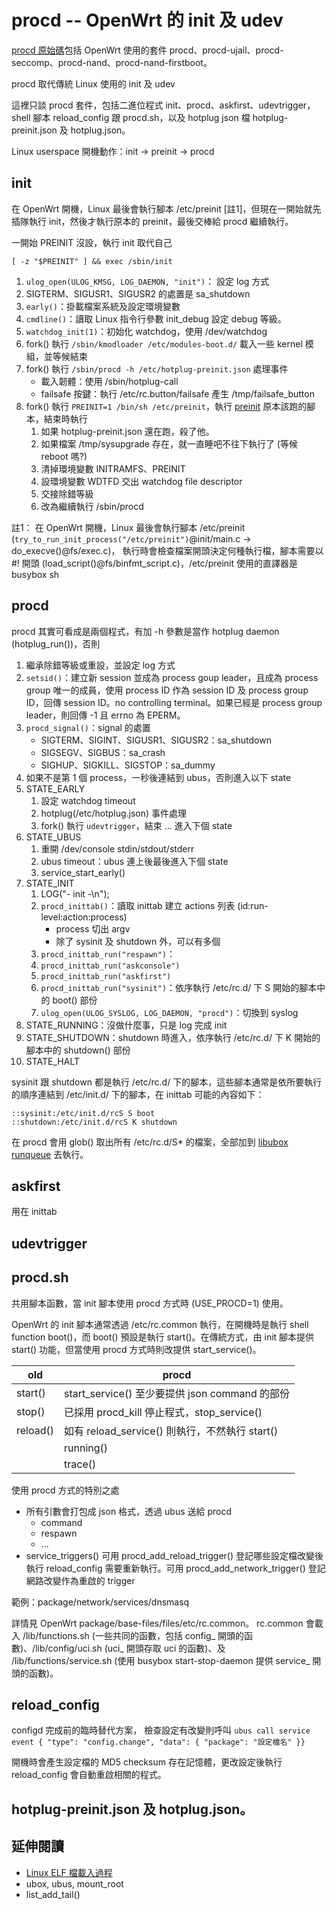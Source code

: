 # procd -- OpenWrt 的 init 及 udev
[procd 原始碼](http://git.openwrt.org/project/procd.git)包括 OpenWrt 使用的套件 procd、procd-ujail、procd-seccomp、procd-nand、procd-nand-firstboot。

procd 取代傳統 Linux 使用的 init 及 udev

這裡只談 procd 套件，包括二進位程式 init、procd、askfirst、udevtrigger，shell 腳本 reload_config 跟 procd.sh，以及 hotplug json 檔 hotplug-preinit.json 及 hotplug.json。

Linux userspace 開機動作：init → preinit → procd

## init
在 OpenWrt 開機，Linux 最後會執行腳本 /etc/preinit [註1]，但現在一開始就先插隊執行 init，然後才執行原本的 preinit，最後交棒給 procd 繼續執行。 

一開始 PREINIT 沒設，執行 init  取代自己
```
[ -z "$PREINIT" ] && exec /sbin/init
```

1. `ulog_open(ULOG_KMSG, LOG_DAEMON, "init")`： 設定 log 方式
1. SIGTERM、SIGUSR1、SIGUSR2 的處置是 sa_shutdown
1. `early()`：掛載檔案系統及設定環境變數
1. `cmdline()`：讀取 Linux 指令行參數 init_debug 設定 debug 等級。
1. `watchdog_init(1)`：初始化 watchdog，使用 /dev/watchdog
1. fork() 執行 `/sbin/kmodloader /etc/modules-boot.d/` 載入一些 kernel 模組，並等候結束
1. fork() 執行 `/sbin/procd -h /etc/hotplug-preinit.json` 處理事件
	* 載入韌體：使用 /sbin/hotplug-call
	* failsafe 按鍵：執行 /etc/rc.button/failsafe 產生 /tmp/failsafe_button
1. fork() 執行 `PREINIT=1 /bin/sh /etc/preinit`，執行 [preinit](http://lirobo.blogspot.tw/2012/10/openwrt-preinit.html) 原本該跑的腳本，結束時執行
	1. 如果 hotplug-preinit.json 還在跑，殺了他。
	1. 如果檔案 /tmp/sysupgrade 存在，就一直睡吧不往下執行了 (等候 reboot 嗎?) 
	1. 清掉環境變數 INITRAMFS、PREINIT
	1. 設環境變數 WDTFD 交出 watchdog file descriptor
	1. 交接除錯等級
	1. 改為繼續執行 /sbin/procd

註1： 在 OpenWrt 開機，Linux 最後會執行腳本 /etc/preinit (`try_to_run_init_process("/etc/preinit")`@init/main.c → do_execve()@fs/exec.c)， 執行時會檢查檔案開頭決定何種執行檔，腳本需要以 #! 開頭 (load_script()@fs/binfmt_script.c)，/etc/preinit 使用的直譯器是 busybox sh

## procd
procd 其實可看成是兩個程式，有加 -h 參數是當作 hotplug daemon (hotplug_run())，否則

1. 繼承除錯等級或重設，並設定 log 方式
1. `setsid()`：建立新 session 並成為 process goup leader，且成為 process group 唯一的成員，使用 process ID 作為 session ID 及 process group ID，回傳 session ID。no controlling terminal。如果已經是 process group leader，則回傳 -1 且 errno 為 EPERM。
1. `procd_signal()`：signal 的處置
	* SIGTERM、SIGINT、SIGUSR1、SIGUSR2：sa_shutdown
	* SIGSEGV、SIGBUS：sa_crash
	* SIGHUP、SIGKILL、SIGSTOP：sa_dummy
1. 如果不是第 1 個 process，一秒後連結到 ubus，否則進入以下 state
1. STATE_EARLY
	1. 設定 watchdog timeout
	1. hotplug(/etc/hotplug.json) 事件處理
	1. fork() 執行 `udevtrigger`，結束 ... 進入下個 state
1. STATE_UBUS
	1. 重開 /dev/console stdin/stdout/stderr
	1. ubus timeout：ubus 連上後最後進入下個 state
	1. service_start_early()
1. STATE_INIT
	1. LOG("- init -\n");
	1. `procd_inittab()`：讀取 inittab 建立 actions 列表 (id:run-level:action:process)
		* process 切出 argv
		* 除了 sysinit 及 shutdown 外，可以有多個
	1. `procd_inittab_run("respawn")`：
	1. `procd_inittab_run("askconsole")`
	1. `procd_inittab_run("askfirst")`
	1. `procd_inittab_run("sysinit")`：依序執行 /etc/rc.d/ 下 S 開始的腳本中的 boot() 部份
	1. `ulog_open(ULOG_SYSLOG, LOG_DAEMON, "procd")`：切換到 syslog
1. STATE_RUNNING：沒做什麼事，只是 log 完成 init
1. STATE_SHUTDOWN：shutdown 時進入，依序執行 /etc/rc.d/ 下 K 開始的腳本中的 shutdown() 部份
1. STATE_HALT

sysinit 跟 shutdown 都是執行 /etc/rc.d/ 下的腳本，這些腳本通常是依所要執行的順序連結到 /etc/init.d/ 下的腳本，在 inittab 可能的內容如下：
```
::sysinit:/etc/init.d/rcS S boot
::shutdown:/etc/init.d/rcS K shutdown
```

在 procd 會用 glob() 取出所有 /etc/rc.d/S* 的檔案，全部加到 [libubox runqueue](http://lirobo.blogspot.tw/2014/07/libubox-runqueue.html) 去執行。

## askfirst
用在 inittab

## udevtrigger

## procd.sh
共用腳本函數，當 init 腳本使用 procd 方式時 (USE_PROCD=1) 使用。

OpenWrt 的 init 腳本通常透過 /etc/rc.common 執行，在開機時是執行 shell function  boot()，而 boot() 預設是執行 start()。在傳統方式，由 init 腳本提供 start() 功能，但當使用 procd 方式時則改提供 start_service()。


old     | procd
--------|-------
start() |start_service() 至少要提供 json command 的部份
stop()  |已採用 procd_kill 停止程式，stop_service()
reload()|如有 reload_service() 則執行，不然執行 start()
        |running()
        |trace()

使用 procd 方式的特別之處
* 所有引數會打包成 json 格式，透過 ubus 送給 procd
	* command
	* respawn
	* ...
* service_triggers() 可用 procd_add_reload_trigger() 登記哪些設定檔改變後執行 reload_config 需要重新執行。可用 procd_add_network_trigger() 登記網路改變作為重啟的 trigger

範例：package/network/services/dnsmasq

詳情見 OpenWrt package/base-files/files/etc/rc.common。
rc.common 會載入 /lib/functions.sh (一些共同的函數，包括 config_ 開頭的函數)、/lib/config/uci.sh (uci_ 開頭存取 uci 的函數)、及 /lib/functions/service.sh (使用 busybox start-stop-daemon 提供 service_ 開頭的函數)。

## reload_config
configd 完成前的臨時替代方案，
檢查設定有改變則呼叫 `ubus call service event { "type": "config.change", "data": { "package": "設定檔名" }}`

開機時會產生設定檔的 MD5 checksum 存在記憶體，更改設定後執行 reload_config 會自動重啟相關的程式。

## hotplug-preinit.json 及 hotplug.json。

## 延伸閱讀
* [Linux ELF 檔載入過程](http://wthung2.blogspot.tw/2010/03/linux-elf.html)
* ubox, ubus, mount_root
* list_add_tail()
